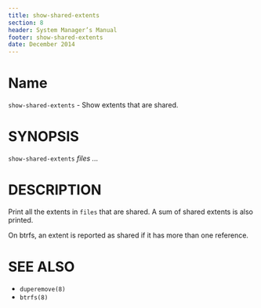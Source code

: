 ```yaml
---
title: show-shared-extents
section: 8
header: System Manager’s Manual 
footer: show-shared-extents
date: December 2014
---
```

# Name

`show-shared-extents` - Show extents that are shared.

# SYNOPSIS

`show-shared-extents` *files* *...*

# DESCRIPTION
Print all the extents in `files` that are shared. A sum of shared
extents is also printed.

On btrfs, an extent is reported as shared if it has more than one reference.

# SEE ALSO

* `duperemove(8)`
* `btrfs(8)`
